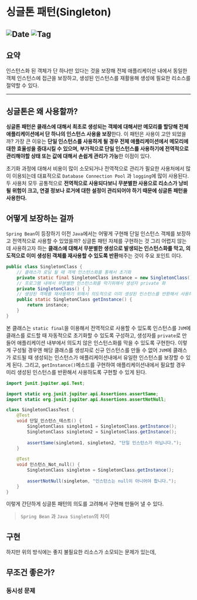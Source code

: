 # 싱글톤 패턴(Singleton)
![Date](https://img.shields.io/badge/Date-2024--12--09-blue)
![Tag](https://img.shields.io/badge/Tag-Java-orange)
---
## 요약
인스턴스화 된 객체가 단 하나만 있다는 것을 보장해 전체 애플리케이션 내에서 동일한 객체 인스턴스에 접근을 보장하고, 생성된 인스턴스를 재활용해 생성에 필요한 리소스를 절약할 수 있다.  

---
## 싱글톤은 왜 사용할까?
**싱글톤 패턴은 클래스에 대해서 최초로 생성되는 객체에 대해서만 메모리를 할당해 전체 애플리케이션에서 단 하나의 인스턴스 사용을 보장**한다. 이 패턴은 사용이 고안 되었을까? 
가장 큰 이유는 **단일 인스턴스를 사용하게 될 경우 전체 애플리케이션에서 메모리에 대한 효율성을 증대시킬 수 있으며, 부가적으로 단일 인스턴스를 사용하기에 전역적으로 관리해야할 상태 또는 값에 대해서 손쉽게 관리가 가능**한 이점이 있다.

초기화 과정에 대해서 비용이 많이 소모되거나 전역적으로 관리가 필요한 사용처에서 많이 이용되는데 대표적으로 `Database Connection Pool` 과 `logging`에 많이 사용된다.
두 사용처 모두 공통적으로 **전역적으로 사용되다보니 무분별한 사용으로 리소스가 낭비될 위험이 크고, 연결 정보나 로거에 대한 설정이 관리되어야 하기 때문에 싱글톤 패턴을 사용한다.** 

## 어떻게 보장하는 걸까
`Spring Bean`이 등장하기 이전 `Java`에서는 어떻게 구현해 단일 인스턴스 객체를 보장하고 전역적으로 사용할 수 있었을까?
싱글톤 패턴 자체를 구현하는 것 그리 어렵지 않는데 사용하고자 하는 **클래스에 대해서 무분별한 생성으로 발생되는 인스턴스화를 막고, 의도적으로 이미 생성된 객체를 재사용할 수 있도록 반환**해주는 것이 주요 포인트 이다.

```java
public class SingletonClass {
    // 클래스가 로딩 될 때 객체 인스턴스화를 통해서 초기화
    private static final SingletonClass instance = new SingletonClass();
    // 프로그램 내에서 무분별한 인스턴스화를 막기위해서 생성자 private 화
    private SingletonClass() { }
    // 생성된 객체를 재사용하기 위해서 의도적으로 이미 생성된 인스턴스를 반환해서 사용하도록 함
    public static SingletonClass getInstance() {
        return instance;
    }
}
```
본 클래스는 `static final`을 이용해서 전역적으로 사용할 수 있도록 인스턴스를 `JVM`에 클래스를 로드할 때 자동적으로 초기화할 수 있도록 구성하고, 생성자를 `private`로 만들어 애플리케이션 내부에서 의도치 않은 인스턴스화를 막을 수 있도록 구현한다.
이렇게 구성될 경우엔 해당 클래스를 생성자로 신규 인스턴스를 만들 수 없어 `JVM`에 클래스가 로드될 때 생성되는 인스턴스가 애플리케이션내에서 유일한 인스턴스를 보장할 수 있게 된다.
그리고, `getInstance()`메소드를 구현하여 애플리케이션내에서 필요할 경우 미리 생성된 인스턴스를 반환해서 사용하도록 구현할 수 있게 된다.
```java
import junit.jupiter.api.Test;

import static org.junit.jupiter.api.Assertions.assertSame;
import static org.junit.jupiter.api.Assertions.assertNotNull;

class SingletonClassTest {
    @Test
    void 단일_인스턴스_테스트() {
        SingletonClass singleton1 = SingletonClass.getInstance();
        SingletonClass singleton2 = SingletonClass.getInstance();
        
        assertSame(singleton1, singleton2, "단일 인스턴스가 아닙니다.");
    }
    
    @Test  
    void 인스턴스_Not_null() {
        SingletonClass singleton = SingletonClass.getInstance();
        
        assertNotNull(singleton, "인스턴스는 null이 아니어야 합니다.");
    }
}
```

이렇게 간단하게 싱글톤 패턴의 의도를 고려해서 구현해 만들어 낼 수 있다.
>`Spring Bean` 과 `Java Singleton`의 차이
>

## 구현
하지만 위의 방식에는 좋지 불필요한 리소스가 소모되는 문제가 있는데, 

## 무조건 좋은가?

### 동시성 문제

